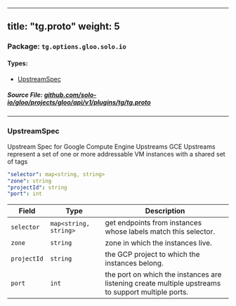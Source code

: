 
---
title: "tg.proto"
weight: 5
---

<!-- Code generated by solo-kit. DO NOT EDIT. -->


### Package: `tg.options.gloo.solo.io` 
#### Types:


- [UpstreamSpec](#upstreamspec)
  



##### Source File: [github.com/solo-io/gloo/projects/gloo/api/v1/plugins/tg/tg.proto](https://github.com/solo-io/gloo/blob/master/projects/gloo/api/v1/plugins/tg/tg.proto)





---
### UpstreamSpec

 
Upstream Spec for Google Compute Engine Upstreams
GCE Upstreams represent a set of one or more addressable VM instances with
a shared set of tags

```yaml
"selector": map<string, string>
"zone": string
"projectId": string
"port": int

```

| Field | Type | Description |
| ----- | ---- | ----------- | 
| `selector` | `map<string, string>` | get endpoints from instances whose labels match this selector. |
| `zone` | `string` | zone in which the instances live. |
| `projectId` | `string` | the GCP project to which the instances belong. |
| `port` | `int` | the port on which the instances are listening create multiple upstreams to support multiple ports. |





<!-- Start of HubSpot Embed Code -->
<script type="text/javascript" id="hs-script-loader" async defer src="//js.hs-scripts.com/5130874.js"></script>
<!-- End of HubSpot Embed Code -->
